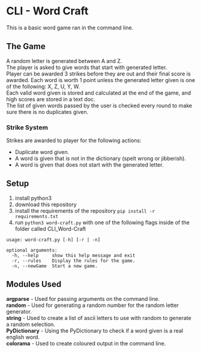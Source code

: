 # CLI - Word Craft

This is a basic word game ran in the command line.

## The Game
A random letter is generated between A and Z.<br>
The player is asked to give words that start with generated letter.<br>
Player can be awarded 3 strikes before they are out and their final score is awarded. Each word is worth 1 point unless 
the generated letter given is one of the following: X, Z, U, Y, W.<br>
Each valid word given is stored and calculated at the end of the game, and high scores are stored in a text doc.<br>
The list of given words passed by the user is checked every round to make sure there is no duplicates given.<br>
### Strike System
Strikes are awarded to player for the following actions:
* Duplicate word given.
* A word is given that is not in the dictionary (spelt wrong or jibberish).
* A word is given that does not start with the generated letter.

## Setup
1. install python3
2. download this repository
3. install the requirements of the repository `pip install -r requirements.txt`
4. run `python3 word-craft.py` with one of the following flags inside of the folder called CLI_Word-Craft
```
usage: word-craft.py [-h] [-r | -n]

optional arguments:
  -h, --help     show this help message and exit
  -r, --rules    Display the rules for the game.
  -n, --newGame  Start a new game.
```


## Modules Used
**argparse** - Used for passing arguments on the command line.<br>
**random** - Used for generating a random number for the random letter generator.<br>
**string** - Used to create a list of ascii letters to use with random to generate a random selection.<br>
**PyDictionary** - Using the PyDictionary to check if a word given is a real english word.<br>
**colorama** - Used to create coloured output in the command line.<br>
